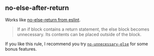 ## no-else-after-return

Works like [no-else-return from eslint](http://eslint.org/docs/rules/no-else-return).

> If an if block contains a return statement, the else block becomes unnecessary. Its contents can be placed outside of the block.

If you like this rule, I recommend you try [`no-unnecessary-else`](./no-unnecessary-else.md) for some bonus features.
